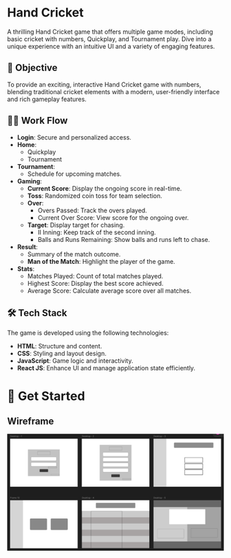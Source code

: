 
# Hand Cricket

A thrilling Hand Cricket game that offers multiple game modes, including basic cricket with numbers, Quickplay, and Tournament play. Dive into a unique experience with an intuitive UI and a variety of engaging features.

## 🎯 Objective

To provide an exciting, interactive Hand Cricket game with numbers, blending traditional cricket elements with a modern, user-friendly interface and rich gameplay features.

## 🏃‍♂️ Work Flow

- **Login**: Secure and personalized access.
- **Home**:
  - Quickplay
  - Tournament
- **Tournament**:
  - Schedule for upcoming matches.
- **Gaming**:
  - **Current Score**: Display the ongoing score in real-time.
  - **Toss**: Randomized coin toss for team selection.
  - **Over**:
    - Overs Passed: Track the overs played.
    - Current Over Score: View score for the ongoing over.
  - **Target**: Display target for chasing.
    - II Inning: Keep track of the second inning.
    - Balls and Runs Remaining: Show balls and runs left to chase.
- **Result**:
  - Summary of the match outcome.
  - **Man of the Match**: Highlight the player of the game.
- **Stats**:
  - Matches Played: Count of total matches played.
  - Highest Score: Display the best score achieved.
  - Average Score: Calculate average score over all matches.

## 🛠️ Tech Stack

The game is developed using the following technologies:

- **HTML**: Structure and content.
- **CSS**: Styling and layout design.
- **JavaScript**: Game logic and interactivity.
- **React JS**: Enhance UI and manage application state efficiently.

# 🚀 Get Started

## Wireframe

![Wireframe](./docs/image.png)
